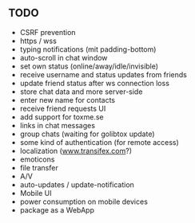 TODO
----

- CSRF prevention
- https / wss
- typing notifications (mit padding-bottom)
- auto-scroll in chat window
- set own status (online/away/idle/invisible)
- receive username and status updates from friends
- update friend status after ws connection loss
- store chat data and more server-side
- enter new name for contacts
- receive friend requests UI
- add support for toxme.se
- links in chat messages
- group chats (waiting for golibtox update)
- some kind of authentication (for remote access)
- localization (www.transifex.com?)
- emoticons
- file transfer
- A/V
- auto-updates / update-notification
- Mobile UI
- power consumption on mobile devices
- package as a WebApp
